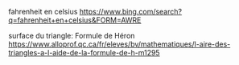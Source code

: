 fahrenheit en celsius
https://www.bing.com/search?q=fahrenheit+en+celsius&FORM=AWRE

surface du triangle: Formule de Héron
https://www.alloprof.qc.ca/fr/eleves/bv/mathematiques/l-aire-des-triangles-a-l-aide-de-la-formule-de-h-m1295
